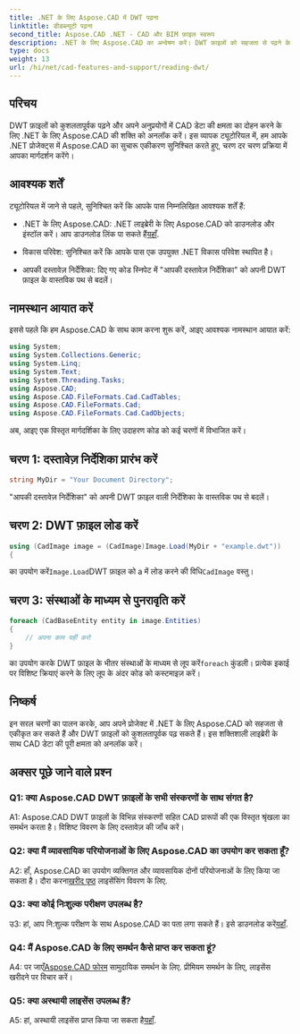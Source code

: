 ```yaml
---
title: .NET के लिए Aspose.CAD में DWT पढ़ना
linktitle: डीडब्ल्यूटी पढ़ना
second_title: Aspose.CAD .NET - CAD और BIM फ़ाइल स्वरूप
description: .NET के लिए Aspose.CAD का अन्वेषण करें। DWT फ़ाइलों को सहजता से पढ़ने के लिए एक शक्तिशाली उपकरण। हमारे उपयोगकर्ता-अनुकूल ट्यूटोरियल के साथ अपने सीएडी डेटा एकीकरण को बढ़ावा दें।
type: docs
weight: 13
url: /hi/net/cad-features-and-support/reading-dwt/
---
```

## परिचय

DWT फ़ाइलों को कुशलतापूर्वक पढ़ने और अपने अनुप्रयोगों में CAD डेटा की क्षमता का दोहन करने के लिए .NET के लिए Aspose.CAD की शक्ति को अनलॉक करें। इस व्यापक ट्यूटोरियल में, हम आपके .NET प्रोजेक्ट्स में Aspose.CAD का सुचारू एकीकरण सुनिश्चित करते हुए, चरण दर चरण प्रक्रिया में आपका मार्गदर्शन करेंगे।

## आवश्यक शर्तें

ट्यूटोरियल में जाने से पहले, सुनिश्चित करें कि आपके पास निम्नलिखित आवश्यक शर्तें हैं:

-  .NET के लिए Aspose.CAD: .NET लाइब्रेरी के लिए Aspose.CAD को डाउनलोड और इंस्टॉल करें। आप डाउनलोड लिंक पा सकते हैं[यहाँ](https://releases.aspose.com/cad/net/).

- विकास परिवेश: सुनिश्चित करें कि आपके पास एक उपयुक्त .NET विकास परिवेश स्थापित है।

- आपकी दस्तावेज़ निर्देशिका: दिए गए कोड स्निपेट में "आपकी दस्तावेज़ निर्देशिका" को अपनी DWT फ़ाइल के वास्तविक पथ से बदलें।

## नामस्थान आयात करें

इससे पहले कि हम Aspose.CAD के साथ काम करना शुरू करें, आइए आवश्यक नामस्थान आयात करें:

```csharp
using System;
using System.Collections.Generic;
using System.Linq;
using System.Text;
using System.Threading.Tasks;
using Aspose.CAD;
using Aspose.CAD.FileFormats.Cad.CadTables;
using Aspose.CAD.FileFormats.Cad;
using Aspose.CAD.FileFormats.Cad.CadObjects;
```

अब, आइए एक विस्तृत मार्गदर्शिका के लिए उदाहरण कोड को कई चरणों में विभाजित करें।

## चरण 1: दस्तावेज़ निर्देशिका प्रारंभ करें

```csharp
string MyDir = "Your Document Directory";
```

"आपकी दस्तावेज़ निर्देशिका" को अपनी DWT फ़ाइल वाली निर्देशिका के वास्तविक पथ से बदलें।

## चरण 2: DWT फ़ाइल लोड करें

```csharp
using (CadImage image = (CadImage)Image.Load(MyDir + "example.dwt"))
{
```

 का उपयोग करें`Image.Load`DWT फ़ाइल को a में लोड करने की विधि`CadImage` वस्तु।

## चरण 3: संस्थाओं के माध्यम से पुनरावृति करें

```csharp
foreach (CadBaseEntity entity in image.Entities)
{
    // अपना काम यहीं करो
}
```

 का उपयोग करके DWT फ़ाइल के भीतर संस्थाओं के माध्यम से लूप करें`foreach` कुंडली। प्रत्येक इकाई पर विशिष्ट क्रियाएं करने के लिए लूप के अंदर कोड को कस्टमाइज़ करें।

## निष्कर्ष

इन सरल चरणों का पालन करके, आप अपने प्रोजेक्ट में .NET के लिए Aspose.CAD को सहजता से एकीकृत कर सकते हैं और DWT फ़ाइलों को कुशलतापूर्वक पढ़ सकते हैं। इस शक्तिशाली लाइब्रेरी के साथ CAD डेटा की पूरी क्षमता को अनलॉक करें।

## अक्सर पूछे जाने वाले प्रश्न

### Q1: क्या Aspose.CAD DWT फ़ाइलों के सभी संस्करणों के साथ संगत है?

A1: Aspose.CAD DWT फ़ाइलों के विभिन्न संस्करणों सहित CAD प्रारूपों की एक विस्तृत श्रृंखला का समर्थन करता है। विशिष्ट विवरण के लिए दस्तावेज़ की जाँच करें।

### Q2: क्या मैं व्यावसायिक परियोजनाओं के लिए Aspose.CAD का उपयोग कर सकता हूँ?

 A2: हाँ, Aspose.CAD का उपयोग व्यक्तिगत और व्यावसायिक दोनों परियोजनाओं के लिए किया जा सकता है। दौरा करना[खरीद पृष्ठ](https://purchase.aspose.com/buy) लाइसेंसिंग विवरण के लिए.

### Q3: क्या कोई निःशुल्क परीक्षण उपलब्ध है?

 उ3: हां, आप नि:शुल्क परीक्षण के साथ Aspose.CAD का पता लगा सकते हैं। इसे डाउनलोड करें[यहाँ](https://releases.aspose.com/).

### Q4: मैं Aspose.CAD के लिए समर्थन कैसे प्राप्त कर सकता हूं?

 A4: पर जाएँ[Aspose.CAD फोरम](https://forum.aspose.com/c/cad/19) सामुदायिक समर्थन के लिए. प्रीमियम समर्थन के लिए, लाइसेंस खरीदने पर विचार करें।

### Q5: क्या अस्थायी लाइसेंस उपलब्ध हैं?

 A5: हां, अस्थायी लाइसेंस प्राप्त किया जा सकता है[यहाँ](https://purchase.aspose.com/temporary-license/).